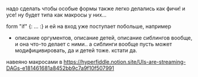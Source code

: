надо сделать чтобы особые формы также легко делались как фичи!
и усе! ну будет типа как макросы у них...

form "if" {: ... :}
и ей на вход уже поступает побольше, например
- описание оргументов, описание детей, описание сиблингов вообще,
и она что-то делает с ними.. а сиблинги вообще пусть может модифицивировать,
да и детей тоже. кстати да.

навеяно макросами в
https://hyperfiddle.notion.site/UIs-are-streaming-DAGs-e181461681a8452bb9c7a9f10f507991